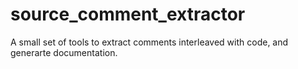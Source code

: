 source_comment_extractor
========================

A small set of tools to extract comments interleaved with code, and generarte documentation.
